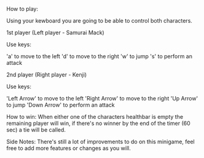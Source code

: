 How to play:

Using your kewboard you are going to be able to control both characters.

1st player (Left player - Samurai Mack)

Use keys:

  'a' to move to the left
  'd' to move to the right
  'w' to jump
  's' to perform an attack

2nd player (Right player - Kenji)

Use keys:

  'Left Arrow' to move to the left
  'Right Arrow' to move to the right
  'Up Arrow' to jump
  'Down Arrow' to perform an attack

How to win:
When either one of the characters healthbar is empty the remaining player will win, if there's no winner by the end of the timer (60 sec) a tie will be called.


Side Notes:
There's still a lot of improvements to do on this minigame, feel free to add more features or changes as you will. 
